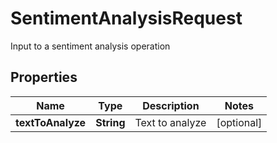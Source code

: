 

# SentimentAnalysisRequest

Input to a sentiment analysis operation

## Properties

| Name | Type | Description | Notes |
|------------ | ------------- | ------------- | -------------|
|**textToAnalyze** | **String** | Text to analyze |  [optional] |



